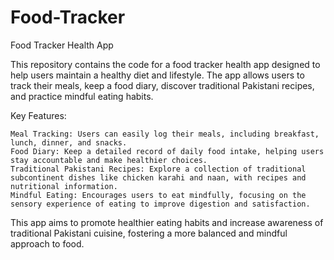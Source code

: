 # Food-Tracker
Food Tracker Health App

This repository contains the code for a food tracker health app designed to help users maintain a healthy diet and lifestyle. The app allows users to track their meals, keep a food diary, discover traditional Pakistani recipes, and practice mindful eating habits.

Key Features:

    Meal Tracking: Users can easily log their meals, including breakfast, lunch, dinner, and snacks.
    Food Diary: Keep a detailed record of daily food intake, helping users stay accountable and make healthier choices.
    Traditional Pakistani Recipes: Explore a collection of traditional subcontinent dishes like chicken karahi and naan, with recipes and nutritional information.
    Mindful Eating: Encourages users to eat mindfully, focusing on the sensory experience of eating to improve digestion and satisfaction.

This app aims to promote healthier eating habits and increase awareness of traditional Pakistani cuisine, fostering a more balanced and mindful approach to food.
